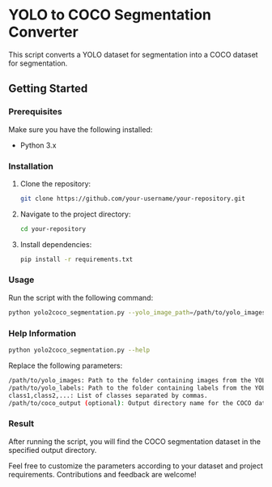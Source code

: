 # YOLO to COCO Segmentation Converter

This script converts a YOLO dataset for segmentation into a COCO dataset for segmentation.

## Getting Started

### Prerequisites

Make sure you have the following installed:

- Python 3.x

### Installation

1. Clone the repository:
   ```bash
   git clone https://github.com/your-username/your-repository.git
   
2. Navigate to the project directory:
    ```bash
   cd your-repository
   
3. Install dependencies:
    ```bash
   pip install -r requirements.txt

### Usage

Run the script with the following command:

   ```bash
   python yolo2coco_segmentation.py --yolo_image_path=/path/to/yolo_images --yolo_label_path=/path/to/yolo_labels --classes=class1,class2,... --coco_output_dir=/path/to/coco_output
   ```
### Help Information

   ```bash
   python yolo2coco_segmentation.py --help
   ```

Replace the following parameters:
```bash
/path/to/yolo_images: Path to the folder containing images from the YOLO dataset.
/path/to/yolo_labels: Path to the folder containing labels from the YOLO dataset.
class1,class2,...: List of classes separated by commas.
/path/to/coco_output (optional): Output directory name for the COCO dataset. Default is 'coco_segmentation_dataset'.
```

### Result

After running the script, you will find the COCO segmentation dataset in the specified output directory.


Feel free to customize the parameters according to your dataset and project requirements. Contributions and feedback are welcome!